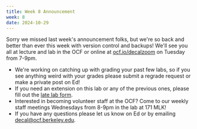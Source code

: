 ```yaml
---
title: Week 8 Announcement
week: 8
date: 2024-10-29
---
```


Sorry we missed last week's announcement folks, but we're so back and better than ever this week with version control and backups! We'll see you all at lecture and lab in the OCF or online at [ocf.io/decalzoom](https://ocf.io/decalzoom) on Tuesday from 7-9pm.

- We're working on catching up with grading your past few labs, so if you see anything weird with your grades please submit a regrade request or make a private post on Ed!
- If you need an extension on this lab or any of the previous ones, please fill out the [late lab form](/latelab).
- Interested in becoming volunteer staff at the OCF? Come to our weekly staff meetings Wednesdays from 8-9pm in the lab at 171 MLK!
- If you have any questions please let us know on Ed or by emailing [decal@ocf.berkeley.edu](mailto:decal@ocf.berkeley.edu).
